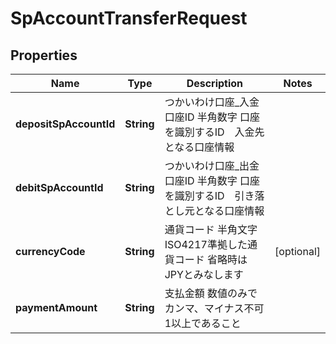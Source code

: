 
# SpAccountTransferRequest

## Properties
Name | Type | Description | Notes
------------ | ------------- | ------------- | -------------
**depositSpAccountId** | **String** | つかいわけ口座_入金口座ID 半角数字 口座を識別するID　入金先となる口座情報  | 
**debitSpAccountId** | **String** | つかいわけ口座_出金口座ID 半角数字 口座を識別するID　引き落とし元となる口座情報  | 
**currencyCode** | **String** | 通貨コード 半角文字 ISO4217準拠した通貨コード 省略時はJPYとみなします  |  [optional]
**paymentAmount** | **String** | 支払金額 数値のみでカンマ、マイナス不可　1以上であること  | 



